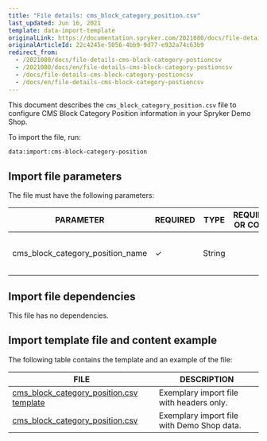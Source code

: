 ```yaml
---
title: "File details: cms_block_category_position.csv"
last_updated: Jun 16, 2021
template: data-import-template
originalLink: https://documentation.spryker.com/2021080/docs/file-details-cms-block-category-postioncsv
originalArticleId: 22c4245e-5056-4bb9-9d77-e932a74c63b9
redirect_from:
  - /2021080/docs/file-details-cms-block-category-postioncsv
  - /2021080/docs/en/file-details-cms-block-category-postioncsv
  - /docs/file-details-cms-block-category-postioncsv
  - /docs/en/file-details-cms-block-category-postioncsv
---
```


This document describes the `cms_block_category_position.csv` file to configure CMS Block Category Position information in your Spryker Demo Shop.

To import the file, run:

```bash
data:import:cms-block-category-position
```

## Import file parameters

The file must have the following parameters:

| PARAMETER | REQUIRED | TYPE | REQUIREMENTS OR COMMENTS | DESCRIPTION |
| --- | --- | --- | --- | --- |
| cms_block_category_position_name | &check; | String |  |Name of the CMS block category position.  |


## Import file dependencies

This file has no dependencies.

## Import template file and content example

The following table contains the template and an example of the file:

| FILE | DESCRIPTION |
| --- | --- |
| [cms_block_category_position.csv template](https://spryker.s3.eu-central-1.amazonaws.com/docs/Developer+Guide/Back-End/Data+Manipulation/Data+Ingestion/Data+Import/Data+Import+Categories/Content+Management/cms_block_category_position_template.csv) | Exemplary import file with headers only. |
| [cms_block_category_position.csv](https://spryker.s3.eu-central-1.amazonaws.com/docs/Developer+Guide/Back-End/Data+Manipulation/Data+Ingestion/Data+Import/Data+Import+Categories/Content+Management/cms_block_category_position.csv) | Exemplary import file with Demo Shop data. |

